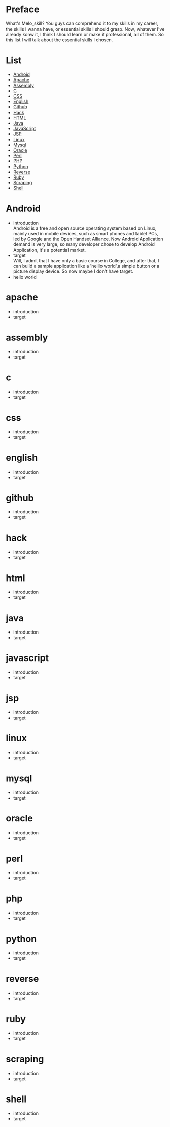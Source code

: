 # Preface #
What's Melo_skill? You guys can comprehend it to my skills in my career, the skills I wanna have, or essential skills I should grasp. Now, whatever I've already konw it, I think I should learn or make it professional, all of them. So this list I will talk about the essential skills I chosen.
# List #
  * [Android](#android)
  * [Apache](#apache)
  * [Assembly](#assembly)
  * [C](#c)
  * [CSS](#css)
  * [English](#english)
  * [Github](#github)
  * [Hack](#hack)
  * [HTML](#html)
  * [Java](#java)
  * [JavaScript](#javascript)
  * [JSP](#jsp)
  * [Linux](#linux)
  * [Mysql](#mysql)
  * [Oracle](#oracle)
  * [Perl](#perl)
  * [PHP](#php)
  * [Python](#python)
  * [Reverse](#reverse)
  * [Ruby](#ruby)
  * [Scraping](#scraping)
  * [Shell](#shell)
# Android #
* introduction  
Android is a free and open source operating system based on Linux, mainly used in mobile devices, such as smart phones and tablet PCs, led by Google and the Open Handset Alliance. Now Android Application demand is very large, so many developer chose to develop Android Application, it's a potential market.
* target  
Will, I admit that I have only a basic course in College, and after that, I can build a sample application like a 'helllo world',a simple button or a picture display device. So now maybe I don't have target.
* hello world
# apache #
* introduction
* target
# assembly #
* introduction
* target
# c #
* introduction
* target
# css #
* introduction
* target
# english #
* introduction
* target
# github #
* introduction
* target
# hack #
* introduction
* target
# html #
* introduction
* target
# java #
* introduction
* target
# javascript #
* introduction
* target
# jsp #
* introduction
* target
# linux #
* introduction
* target
# mysql #
* introduction
* target
# oracle #
* introduction
* target
# perl #
* introduction
* target
# php #
* introduction
* target
# python #
* introduction
* target
# reverse #
* introduction
* target
# ruby #
* introduction
* target
# scraping #
* introduction
* target
# shell #
* introduction
* target
